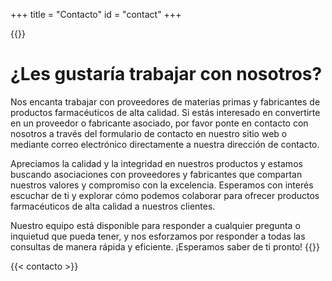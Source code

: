 +++
title = "Contacto"
id = "contact"
+++

{{<tex sty="sans-serif" size="1.2em">}}
# ¿Les gustaría trabajar con nosotros?

Nos encanta trabajar con proveedores de materias primas y fabricantes de productos farmacéuticos de alta calidad. Si estás interesado en convertirte en un proveedor o fabricante asociado, por favor ponte en contacto con nosotros a través del formulario de contacto en nuestro sitio web o mediante correo electrónico directamente a nuestra dirección de contacto.

Apreciamos la calidad y la integridad en nuestros productos y estamos buscando asociaciones con proveedores y fabricantes que compartan nuestros valores y compromiso con la excelencia. Esperamos con interés escuchar de ti y explorar cómo podemos colaborar para ofrecer productos farmacéuticos de alta calidad a nuestros clientes.

Nuestro equipo está disponible para responder a cualquier pregunta o inquietud que pueda tener, y nos esforzamos por responder a todas las consultas de manera rápida y eficiente. ¡Esperamos saber de ti pronto!
{{</tex>}}

{{< contacto >}}